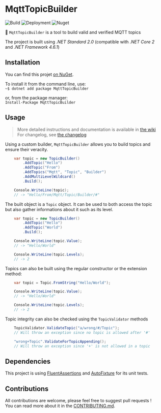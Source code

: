 # MqttTopicBuilder  

![Build](https://github.com/pBouillon/MqttTopicBuilder/workflows/Build/badge.svg) ![Deployment](https://github.com/pBouillon/MqttTopicBuilder/workflows/NuGet%20package/badge.svg) ![Nuget](https://img.shields.io/nuget/dt/MqttTopicBuilder?color=%2332ca55&label=Downloads%20on%20NuGet&logo=nuget)

📮 `MqttTopicBuilder` is a tool to build valid and verified MQTT topics

The project is built using *.NET Standard 2.0* (compatible with *.NET Core 2* and *.NET Framework 4.6.1*)

## Installation

You can find this projet [on NuGet](https://www.nuget.org/packages/MqttTopicBuilder/).

To install it from the command line, use:  
`~$ dotnet add package MqttTopicBuilder`

or, from the package manager:  
`Install-Package MqttTopicBuilder`

## Usage

> More detailed instructions and documentation is available in [the wiki](https://github.com/pBouillon/MqttTopicBuilder/wiki)  
> For changelog, see [the changelog](./CHANGELOG.md)

Using a custom builder, `MqttTopicBuilder` allows you to build topics and ensure
their veracity.

```csharp
    var topic = new TopicBuilder()
        .AddTopic("Hello")
        .AddTopic("From")
        .AddTopics("Mqtt", "Topic", "Builder")
        .AddMultiLevelWildcard()
        .Build();

    Console.WriteLine(topic);
    // -> "Hello/From/Mqtt/Topic/Builder/#"
```

The built object is a `Topic` object. It can be used to both access the topic
but also gather informations about it such as its level.

```csharp
    var topic = new TopicBuilder()
        .AddTopic("Hello")
        .AddTopic("World")
        .Build();

    Console.WriteLine(topic.Value);
    // -> "Hello/World"

    Console.WriteLine(topic.Levels);
    // -> 2
```

Topics can also be built using the regular constructor or the extension method:

```csharp
    var topic = Topic.FromString("Hello/World");

    Console.WriteLine(topic.Value);
    // -> "Hello/World"

    Console.WriteLine(topic.Levels);
    // -> 2
```

Topic integrity can also be checked using the `TopicValidator` methods

```csharp
    TopicValidator.ValidateTopic("a/wrong/#/Topic");
    // Will throw an exception since no topic is allowed after '#'

    "wrong+Topic".ValidateForTopicAppending();
    // Will throw an exception since '+' is not allowed in a topic
```

## Dependencies

This project is using [FluentAssertions](https://fluentassertions.com/) and [AutoFixture](https://github.com/AutoFixture/AutoFixture) for its unit tests.

## Contributions

All contributions are welcome, please feel free to suggest pull requests ! You can read more about it in the [CONTRIBUTING.md](https://github.com/pBouillon/MqttTopicBuilder/blob/master/CONTRIBUTING.md).
